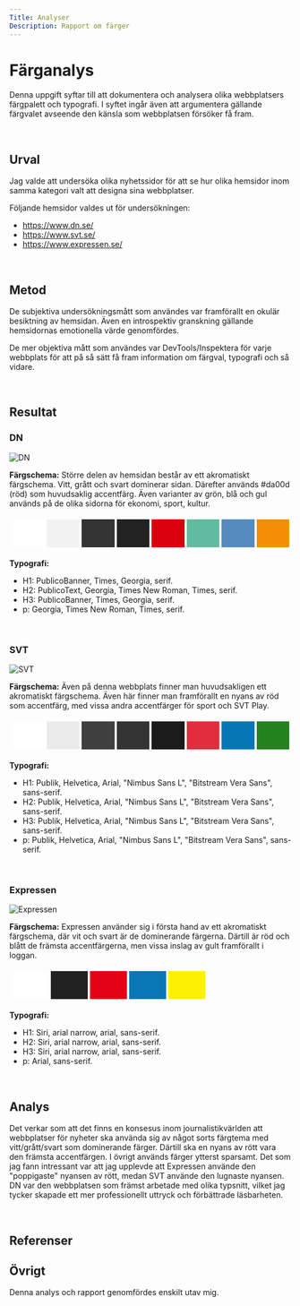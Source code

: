 ```yaml
---
Title: Analyser
Description: Rapport om färger
---
```


Färganalys
==========================

Denna uppgift syftar till att dokumentera och analysera olika webbplatsers färgpalett och typografi. I syftet ingår även att argumentera gällande färgvalet avseende den känsla som webbplatsen försöker få fram. 

&nbsp;

Urval
-----------------------

Jag valde att undersöka olika nyhetssidor för att se hur olika hemsidor inom samma kategori valt att designa sina webbplatser.

Följande hemsidor valdes ut för undersökningen:
* https://www.dn.se/
* https://www.svt.se/
* https://www.expressen.se/

&nbsp;

Metod
-----------------------

De subjektiva undersökningsmått som användes var framförallt en okulär besiktning av hemsidan. Även en introspektiv granskning gällande hemsidornas emotionella värde genomfördes.

De mer objektiva mått som användes var DevTools/Inspektera för varje webbplats för att på så sätt få fram information om färgval, typografi och så vidare.

&nbsp;

Resultat
-----------------------

### DN

![DN](%assets_url%/img/DN_2022_11_27.png)

**Färgschema:** Större delen av hemsidan består av ett akromatiskt färgschema. Vitt, grått och svart dominerar sidan. Därefter används #da00d (röd) som huvudsaklig accentfärg. Även varianter av grön, blå och gul används på de olika sidorna för ekonomi, sport, kultur.

<table style="border-spacing: 4px; border-collapse: separate">
<tr>
<td style="height: 50px; width: 50px; background-color: #fff">
<td style="height: 50px; width: 50px; background-color: #f2f2f2">
<td style="height: 50px; width: 50px; background-color: #333">
<td style="height: 50px; width: 50px; background-color: #222">
<td style="height: 50px; width: 50px; background-color: #da000d">
<td style="height: 50px; width: 50px; background-color: #60bca0">
<td style="height: 50px; width: 50px; background-color: #568bbe">
<td style="height: 50px; width: 50px; background-color: #f58e04">
</tr>
</table>

**Typografi:**
* H1: PublicoBanner, Times, Georgia, serif.
* H2: PublicoText, Georgia, Times New Roman, Times, serif.
* H3: PublicoBanner, Times, Georgia, serif.
* p: Georgia, Times New Roman, Times, serif.

&nbsp;

### SVT

![SVT](%assets_url%/img/SVT_2022_11_27.png)

**Färgschema:** Även på denna webbplats finner man huvudsakligen ett akromatiskt färgschema. Även här finner man framförallt en nyans av röd som accentfärg, med vissa andra accentfärger för sport och SVT Play.

<table style="border-spacing: 4px; border-collapse: separate">
<tr>
<td style="height: 50px; width: 50px; background-color: #fff">
<td style="height: 50px; width: 50px; background-color: #ebebeb">
<td style="height: 50px; width: 50px; background-color: #404040">
<td style="height: 50px; width: 50px; background-color: #333">
<td style="height: 50px; width: 50px; background-color: #1b1b1b">
<td style="height: 50px; width: 50px; background-color: #e02e3d">
<td style="height: 50px; width: 50px; background-color: #0577b5">
<td style="height: 50px; width: 50px; background-color: #23821e">
</tr>
</table>

**Typografi:**
* H1: Publik, Helvetica, Arial, "Nimbus Sans L", "Bitstream Vera Sans", sans-serif.
* H2: Publik, Helvetica, Arial, "Nimbus Sans L", "Bitstream Vera Sans", sans-serif.
* H3: Publik, Helvetica, Arial, "Nimbus Sans L", "Bitstream Vera Sans", sans-serif.
* p: Publik, Helvetica, Arial, "Nimbus Sans L", "Bitstream Vera Sans", sans-serif.

&nbsp;

### Expressen

![Expressen](%assets_url%/img/Expressen_2022_11_27.png)

**Färgschema:** Expressen använder sig i första hand av ett akromatiskt färgschema, där vit och svart är de dominerande färgerna. Därtill är röd och blått de främsta accentfärgerna, men vissa inslag av gult framförallt i loggan.

<table style="border-spacing: 4px; border-collapse: separate">
<tr>
<td style="height: 50px; width: 50px; background-color: #fff">
<td style="height: 50px; width: 50px; background-color: #212121">
<td style="height: 50px; width: 50px; background-color: #e30116">
<td style="height: 50px; width: 50px; background-color: #0976b5">
<td style="height: 50px; width: 50px; background-color: #fdf001">
</tr>
</table>

**Typografi:**

* H1: Siri, arial narrow, arial, sans-serif.
* H2: Siri, arial narrow, arial, sans-serif.
* H3: Siri, arial narrow, arial, sans-serif.
* p: Arial, sans-serif.

&nbsp;

Analys
-----------------------

Det verkar som att det finns en konsesus inom journalistikvärlden att webbplatser för nyheter ska använda sig av något sorts färgtema med vitt/grått/svart som dominerande färger. Därtill ska en nyans av rött vara den främsta accentfärgen. I övrigt används färger ytterst sparsamt.
Det som jag fann intressant var att jag upplevde att Expressen använde den "poppigaste" nyansen av rött, medan SVT använde den lugnaste nyansen.
DN var den webbplatsen som främst arbetade med olika typsnitt, vilket jag tycker skapade ett mer professionellt uttryck och förbättrade läsbarheten.

&nbsp;

Referenser
-----------------------



Övrigt
-----------------------

Denna analys och rapport genomfördes enskilt utav mig.
